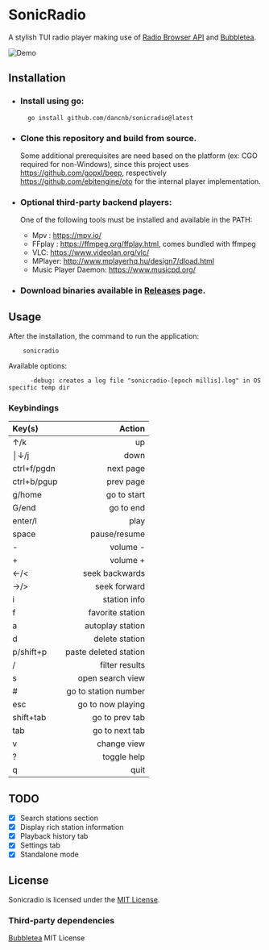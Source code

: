 # SonicRadio

A stylish TUI radio player making use of [Radio Browser API](https://www.radio-browser.info/) and [Bubbletea](https://github.com/charmbracelet/bubbletea).

![ Demo](demo.gif)

## Installation

- ### Install using go:

  ```
    go install github.com/dancnb/sonicradio@latest
  ```
- ### Clone this repository and build from source.

  Some additional prerequisites are need based on the platform (ex: CGO required for non-Windows), since this project uses <https://github.com/gopxl/beep>, respectively <https://github.com/ebitengine/oto> for the internal player implementation.

- ### Optional third-party backend players:

  One of the following tools must be installed and available in the PATH:
  - Mpv : <https://mpv.io/>
  - FFplay : <https://ffmpeg.org/ffplay.html>, comes bundled with ffmpeg
  - VLC: <https://www.videolan.org/vlc/>
  - MPlayer: <http://www.mplayerhq.hu/design7/dload.html>
  - Music Player Daemon: <https://www.musicpd.org/>
  
- ### Download binaries available in [Releases](https://github.com/dancnb/sonicradio/releases) page.

## Usage

After the installation, the command to run the application:

```
    sonicradio
```

Available options:

```
      -debug: creates a log file "sonicradio-[epoch millis].log" in OS specific temp dir
```


### Keybindings

| Key(s)      |                Action |
| :---------- | --------------------: |
| ↑/k         |                    up |
| │↓/j        |                  down |
| ctrl+f/pgdn |             next page |
| ctrl+b/pgup |             prev page |
| g/home      |           go to start |
| G/end       |             go to end |
| enter/l     |                  play |
| space       |          pause/resume |
| -           |              volume - |
| +           |              volume + |
| ←/<         |        seek backwards |
| →/>         |          seek forward |
| i           |          station info |
| f           |      favorite station |
| a           |      autoplay station |
| d           |        delete station |
| p/shift+p   | paste deleted station |
| /           |        filter results |
| s           |      open search view |
| #           |  go to station number |
| esc         |     go to now playing |
| shift+tab   |        go to prev tab |
| tab         |        go to next tab |
| v           |           change view |
| ?           |           toggle help |
| q           |                  quit |

## TODO

- [x] Search stations section
- [x] Display rich station information
- [x] Playback history tab
- [x] Settings tab
- [x] Standalone mode

## License

Sonicradio is licensed under the [MIT License](LICENSE).

### Third-party dependencies

[Bubbletea](https://github.com/charmbracelet/bubbletea/blob/master/LICENSE) MIT License

